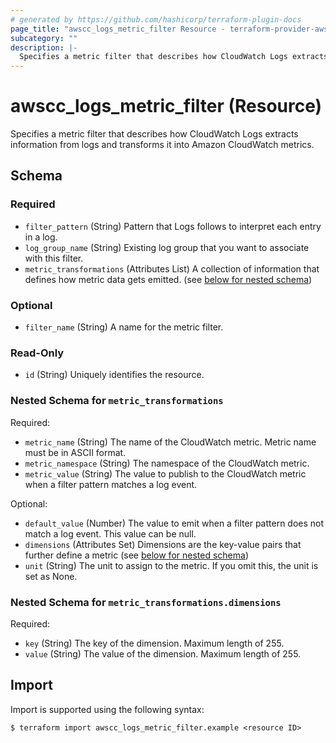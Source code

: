 ```yaml
---
# generated by https://github.com/hashicorp/terraform-plugin-docs
page_title: "awscc_logs_metric_filter Resource - terraform-provider-awscc"
subcategory: ""
description: |-
  Specifies a metric filter that describes how CloudWatch Logs extracts information from logs and transforms it into Amazon CloudWatch metrics.
---
```


# awscc_logs_metric_filter (Resource)

Specifies a metric filter that describes how CloudWatch Logs extracts information from logs and transforms it into Amazon CloudWatch metrics.



<!-- schema generated by tfplugindocs -->
## Schema

### Required

- `filter_pattern` (String) Pattern that Logs follows to interpret each entry in a log.
- `log_group_name` (String) Existing log group that you want to associate with this filter.
- `metric_transformations` (Attributes List) A collection of information that defines how metric data gets emitted. (see [below for nested schema](#nestedatt--metric_transformations))

### Optional

- `filter_name` (String) A name for the metric filter.

### Read-Only

- `id` (String) Uniquely identifies the resource.

<a id="nestedatt--metric_transformations"></a>
### Nested Schema for `metric_transformations`

Required:

- `metric_name` (String) The name of the CloudWatch metric. Metric name must be in ASCII format.
- `metric_namespace` (String) The namespace of the CloudWatch metric.
- `metric_value` (String) The value to publish to the CloudWatch metric when a filter pattern matches a log event.

Optional:

- `default_value` (Number) The value to emit when a filter pattern does not match a log event. This value can be null.
- `dimensions` (Attributes Set) Dimensions are the key-value pairs that further define a metric (see [below for nested schema](#nestedatt--metric_transformations--dimensions))
- `unit` (String) The unit to assign to the metric. If you omit this, the unit is set as None.

<a id="nestedatt--metric_transformations--dimensions"></a>
### Nested Schema for `metric_transformations.dimensions`

Required:

- `key` (String) The key of the dimension. Maximum length of 255.
- `value` (String) The value of the dimension. Maximum length of 255.

## Import

Import is supported using the following syntax:

```shell
$ terraform import awscc_logs_metric_filter.example <resource ID>
```
